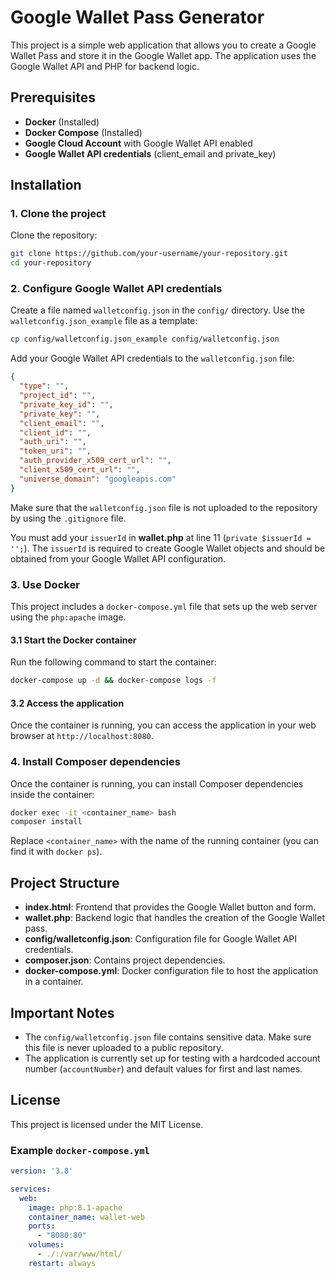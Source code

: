 # Google Wallet Pass Generator

This project is a simple web application that allows you to create a Google Wallet Pass and store it in the Google Wallet app. The application uses the Google Wallet API and PHP for backend logic.

## Prerequisites

- **Docker** (Installed)
- **Docker Compose** (Installed)
- **Google Cloud Account** with Google Wallet API enabled
- **Google Wallet API credentials** (client_email and private_key)

## Installation

### 1. Clone the project

Clone the repository:

```bash
git clone https://github.com/your-username/your-repository.git
cd your-repository
```

### 2. Configure Google Wallet API credentials

Create a file named `walletconfig.json` in the `config/` directory. Use the `walletconfig.json_example` file as a template:

```bash
cp config/walletconfig.json_example config/walletconfig.json
```

Add your Google Wallet API credentials to the `walletconfig.json` file:

```json
{
  "type": "",
  "project_id": "",
  "private_key_id": "",
  "private_key": "",
  "client_email": "",
  "client_id": "",
  "auth_uri": "",
  "token_uri": "",
  "auth_provider_x509_cert_url": "",
  "client_x509_cert_url": "",
  "universe_domain": "googleapis.com"
}
```

Make sure that the `walletconfig.json` file is not uploaded to the repository by using the `.gitignore` file.

You must add your `issuerId` in **wallet.php** at line 11 (`private $issuerId = '';`). The `issuerId` is required to create Google Wallet objects and should be obtained from your Google Wallet API configuration.

### 3. Use Docker

This project includes a `docker-compose.yml` file that sets up the web server using the `php:apache` image.

#### 3.1 Start the Docker container

Run the following command to start the container:

```bash
docker-compose up -d && docker-compose logs -f
```

#### 3.2 Access the application

Once the container is running, you can access the application in your web browser at `http://localhost:8080`.

### 4. Install Composer dependencies

Once the container is running, you can install Composer dependencies inside the container:

```bash
docker exec -it <container_name> bash
composer install
```

Replace `<container_name>` with the name of the running container (you can find it with `docker ps`).

## Project Structure

- **index.html**: Frontend that provides the Google Wallet button and form.
- **wallet.php**: Backend logic that handles the creation of the Google Wallet pass.
- **config/walletconfig.json**: Configuration file for Google Wallet API credentials.
- **composer.json**: Contains project dependencies.
- **docker-compose.yml**: Docker configuration file to host the application in a container.

## Important Notes

- The `config/walletconfig.json` file contains sensitive data. Make sure this file is never uploaded to a public repository.
- The application is currently set up for testing with a hardcoded account number (`accountNumber`) and default values for first and last names.

## License

This project is licensed under the MIT License.

### Example `docker-compose.yml`

```yaml
version: '3.8'

services:
  web:
    image: php:8.1-apache
    container_name: wallet-web
    ports:
      - "8080:80"
    volumes:
      - ./:/var/www/html/
    restart: always
```